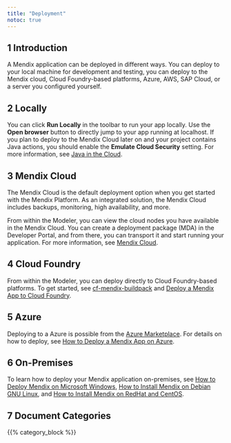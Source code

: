 ```yaml
---
title: "Deployment"
notoc: true
---
```


## 1 Introduction

A Mendix application can be deployed in different ways. You can deploy to your local machine for development and testing, you can deploy to the Mendix cloud, Cloud Foundry-based platforms, Azure, AWS, SAP Cloud, or a server you configured yourself.

## 2 Locally

You can click **Run Locally** in the toolbar to run your app locally. Use the **Open browser** button to directly jump to your app running at localhost. If you plan to deploy to the Mendix Cloud later on and your project contains Java actions, you should enable the **Emulate Cloud Security** setting. For more information, see [Java in the Cloud](/deployment/mendixcloud/java-in-the-cloud).

## 3 Mendix Cloud

The Mendix Cloud is the default deployment option when you get started with the Mendix Platform. As an integrated solution, the Mendix Cloud includes backups, monitoring, high availability, and more.

From within the Modeler, you can view the cloud nodes you have available in the Mendix Cloud. You can create a deployment package (MDA) in the Developer Portal, and from there, you can transport it and start running your application. For more information, see [Mendix Cloud](/deployment/mendixcloud/).

## 4 Cloud Foundry

From within the Modeler, you can deploy directly to Cloud Foundry-based platforms. To get started, see [cf-mendix-buildpack](https://github.com/mendix/cf-mendix-buildpack) and [Deploy a Mendix App to Cloud Foundry](/developerportal/deploy/cloud-foundry-deploy).

## 5 Azure

Deploying to a Azure is possible from the [Azure Marketplace](https://azure.microsoft.com/en-us/marketplace/partners/mendix/mendix-pro/). For details on how to deploy, see [How to Deploy a Mendix App on Azure](/deployment/azure/how-to-deploy-a-mendix-app-on-azure).

## 6 On-Premises

To learn how to deploy your Mendix application on-premises, see [How to Deploy Mendix on Microsoft Windows](/deployment/on-premises/deploy-mendix-on-microsoft-windows), [How to Install Mendix on Debian GNU Linux](/deployment/on-premises/installing-mendix-on-debian-gnu-linux), and [How to Install Mendix on RedHat and CentOS](/deployment/on-premises/installing-mendix-on-redhat-and-centos).

## 7 Document Categories

{{% category_block %}}
